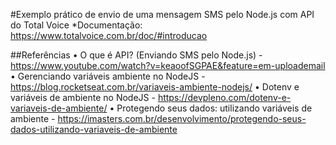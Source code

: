 #Exemplo prático de envio de uma mensagem SMS pelo Node.js com API do Total Voice
*Documentação: https://www.totalvoice.com.br/doc/#introducao


##Referências
• O que é API? (Enviando SMS pelo Node.js) - https://www.youtube.com/watch?v=keaoofSGPAE&feature=em-uploademail
• Gerenciando variáveis ambiente no NodeJS - https://blog.rocketseat.com.br/variaveis-ambiente-nodejs/
• Dotenv e variáveis de ambiente no NodeJS - https://devpleno.com/dotenv-e-variaveis-de-ambiente/
• Protegendo seus dados: utilizando variáveis de ambiente - https://imasters.com.br/desenvolvimento/protegendo-seus-dados-utilizando-variaveis-de-ambiente
